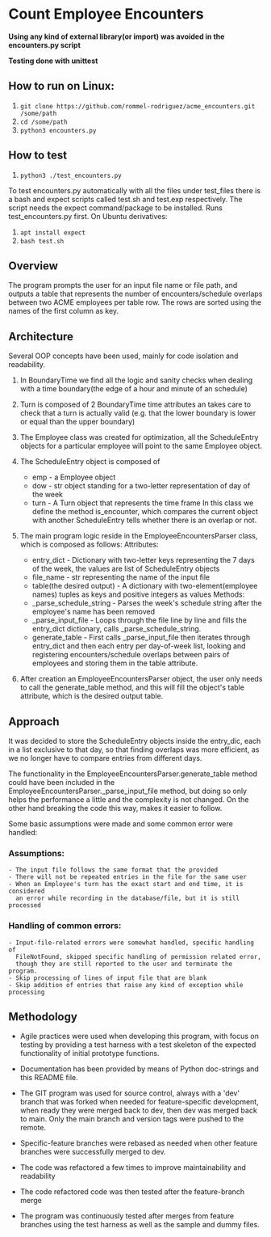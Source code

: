 # Count Employee Encounters 

**Using any kind of external library(or import) was avoided in the encounters.py script**

**Testing done with unittest**

## How to run on Linux:
1. `git clone https://github.com/rommel-rodriguez/acme_encounters.git /some/path`
2. `cd /some/path`
3. `python3 encounters.py`

## How to test
1. `python3 ./test_encounters.py`

To test encounters.py automatically with all the files under test_files there 
is a bash and expect scripts called test.sh and test.exp respectively. The script
needs the expect command/package to be installed. Runs test_encounters.py first.
On Ubuntu derivatives:

1. `apt install expect`
1. `bash test.sh`


## Overview

The program prompts the user for an input file name or file path, and outputs
a table that represents the number of encounters/schedule overlaps between two
ACME employees per table row. The rows are sorted using the names of the first
column as key.

## Architecture 

Several OOP concepts have been used, mainly for code isolation and readability.
1. In BoundaryTime we find all the logic and sanity checks when dealing with
    a time boundary(the edge of a hour and minute of an schedule)

2. Turn is composed of 2 BoundaryTime time attributes an takes care to check
    that a turn is actually valid (e.g. that the lower boundary is lower or equal
    than the upper boundary)

3. The Employee class was created for optimization, all the ScheduleEntry
    objects for a particular employee will point to the same Employee object.

4. The ScheduleEntry object is composed of
    - emp - a Employee object
    - dow - str object standing for a two-letter representation of day of the week 
    - turn - A Turn object that represents the time frame
   In this class we define the method is_encounter, which compares the current
   object with another ScheduleEntry tells whether there is an overlap or not.

5. The  main program logic reside in the EmployeeEncountersParser class, which
    is composed as follows:
    Attributes:
    - entry_dict - Dictionary with two-letter keys representing the 7 days of
        the week, the values are list of ScheduleEntry objects
    - file_name - str representing the name of the input file 
    - table(the desired output) - A dictionary with two-element(employee names)
        tuples as keys and positive integers as values
    Methods:
    - _parse_schedule_string - Parses the week's schedule string after the
    employee's name has been removed
    - _parse_input_file - Loops through the file line by line and fills the 
    entry_dict dictionary, calls _parse_schedule_string.
    - generate_table - First calls  _parse_input_file then iterates through
    entry_dict and then each entry per day-of-week list, looking and registering
    encounters/schedule overlaps between pairs of employees and storing them in
    the table attribute.

6. After creation an EmployeeEncountersParser object, the user only needs to call 
    the generate_table method, and this will fill the object's table attribute,
    which is the desired output table.

## Approach
It was decided to store the ScheduleEntry objects inside the entry_dic, each
in a list exclusive to that day, so that finding overlaps was more efficient,
as we no longer have to compare entries from different days.

The functionality in the EmployeeEncountersParser.generate_table method could
have been included in the EmployeeEncountersParser._parse_input_file method,
but doing so only helps the performance a little and the complexity is not 
changed. On the other hand breaking the code this way, makes it easier to follow.

Some basic assumptions were made and some common error were handled:

### Assumptions:

    - The input file follows the same format that the provided
    - There will not be repeated entries in the file for the same user 
    - When an Employee's turn has the exact start and end time, it is considered
      an error while recording in the database/file, but it is still processed
### Handling of common errors:

    - Input-file-related errors were somewhat handled, specific handling of 
      FileNotFound, skipped specific handling of permission related error,
      though they are still reported to the user and terminate the program. 
    - Skip processing of lines of input file that are blank 
    - Skip addition of entries that raise any kind of exception while processing

## Methodology
- Agile practices were used when developing this program, with focus on testing
by providing a test harness with a test skeleton of the expected functionality of
initial prototype functions.

- Documentation has been provided by means of Python doc-strings and this
README file.

- The GIT program was used for source control, always with a 'dev' branch that was
forked when needed for feature-specific development, when ready they were merged
back to dev, then dev was merged back to main. Only the main branch and version
tags were pushed to the remote.

- Specific-feature branches were rebased as needed when other feature branches
were successfully merged to dev.

- The code was refactored a few times to improve maintainability and readability

- The code refactored code was then tested after the feature-branch merge

- The program was continuously tested after merges from feature branches using
the test harness as well as the sample and dummy files.
